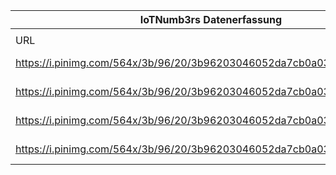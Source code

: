 |IoTNumb3rs Datenerfassung|||||||||||
| ---- | ---- | ---- | ---- | ---- | ---- | ---- | ---- | ---- | ---- | ---- |
||||||||||||
|URL|home_url|filename|device_class|device_count|market_class|market_volume|prognosis_year|publication_year|authorship_class|Dropbox folder|
|https://i.pinimg.com/564x/3b/96/20/3b96203046052da7cb0a03136afdc93b.jpg|https://www.iotworldonline.es|file6_3b96203046052da7cb0a03136afdc93b.jpg|generic IoT|30700000000|||2020|2017|blogger|marielledemuth/20181124-1500|
|https://i.pinimg.com/564x/3b/96/20/3b96203046052da7cb0a03136afdc93b.jpg|https://www.iotworldonline.es|file6_3b96203046052da7cb0a03136afdc93b.jpg|||invest in IoT|1.2E+12|2022|2017|blogger|marielledemuth/20181124-1500|
|https://i.pinimg.com/564x/3b/96/20/3b96203046052da7cb0a03136afdc93b.jpg|https://www.iotworldonline.es|file6_3b96203046052da7cb0a03136afdc93b.jpg|||size healthcare|9300000000|2023|2017|blogger|marielledemuth/20181124-1500|
|https://i.pinimg.com/564x/3b/96/20/3b96203046052da7cb0a03136afdc93b.jpg|https://www.iotworldonline.es|file6_3b96203046052da7cb0a03136afdc93b.jpg|||invest in retail|30000000000|2024|2017|blogger|marielledemuth/20181124-1500|
